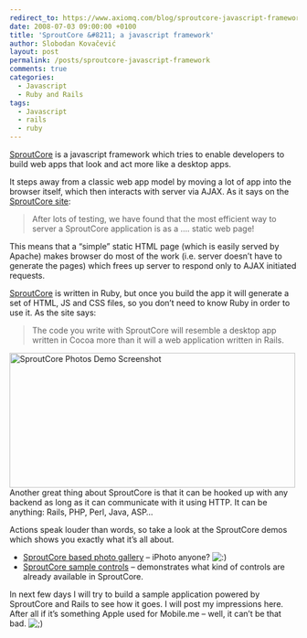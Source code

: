```yaml
---
redirect_to: https://www.axiomq.com/blog/sproutcore-javascript-framework/
date: 2008-07-03 09:00:00 +0100
title: 'SproutCore &#8211; a javascript framework'
author: Slobodan Kovačević
layout: post
permalink: /posts/sproutcore-javascript-framework
comments: true
categories:
  - Javascript
  - Ruby and Rails
tags:
  - Javascript
  - rails
  - ruby
---
```

[SproutCore][1] is a javascript framework which tries to enable developers to build web apps that look and act more like a desktop apps.

It steps away from a classic web app model by moving a lot of app into the browser itself, which then interacts with server via AJAX. As it says on the [SproutCore site][2]:

> After lots of testing, we have found that the most efficient way to server a SproutCore application is as a …. static web page!

This means that a &#8220;simple&#8221; static HTML page (which is easily served by Apache) makes browser do most of the work (i.e. server doesn&#8217;t have to generate the pages) which frees up server to respond only to AJAX initiated requests.

[SproutCore][3] is written in Ruby, but once you build the app it will generate a set of HTML, JS and CSS files, so you don&#8217;t need to know Ruby in order to use it. As the site says:

> The code you write with SproutCore will resemble a desktop app written in Cocoa more than it will a web application written in Rails.

<img class="alignright size-full wp-image-6" title="SproutCore Photos Demo" src="http://icebergist.com/wp-content/uploads/2008/07/sprout-photos-demo.jpg" alt="SproutCore Photos Demo Screenshot" width="500" height="236" />
Another great thing about SproutCore is that it can be hooked up with any backend as long as it can communicate with it using HTTP. It can be anything: Rails, PHP, Perl, Java, ASP&#8230;

Actions speak louder than words, so take a look at the SproutCore demos which shows you exactly what it&#8217;s all about.

*   [SproutCore based photo gallery][4] &#8211; iPhoto anyone? <img src='http://icebergist.com/wp-includes/images/smilies/icon_smile.gif' alt=':)' class='wp-smiley' />
*   [SproutCore sample controls][5] &#8211; demonstrates what kind of controls are already available in SproutCore.

In next few days I will try to build a sample application powered by SproutCore and Rails to see how it goes. I will post my impressions here. After all if it&#8217;s something Apple used for Mobile.me &#8211; well, it can&#8217;t be that bad. <img src='http://icebergist.com/wp-includes/images/smilies/icon_wink.gif' alt=';)' class='wp-smiley' />

[1]: http://www.sproutcore.com "SproutCore - Javascript Framework"
[2]: http://www.sproutcore.com/about/ "About SproutCore"
[3]: http://www.sproutcore.com "SproutCore - Javascript Framework written in Ruby"
[4]: http://www.sproutcore.com/static/photos/ "SproutCore demo photo gallery"
[5]: http://www.sproutcore.com/static/sample_controls/ "SproutCore demo sample controls"
